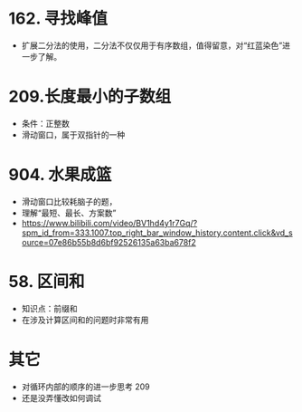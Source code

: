 # 162. 寻找峰值
* 扩展二分法的使用，二分法不仅仅用于有序数组，值得留意，对“红蓝染色”进一步了解。

# 209.长度最小的子数组
* 条件：正整数
* 滑动窗口，属于双指针的一种

# 904. 水果成篮
* 滑动窗口比较耗脑子的题，
* 理解“最短、最长、方案数” 
* https://www.bilibili.com/video/BV1hd4y1r7Gq/?spm_id_from=333.1007.top_right_bar_window_history.content.click&vd_source=07e86b55b8d6bf92526135a63ba678f2

# 58. 区间和
* 知识点：前缀和
* 在涉及计算区间和的问题时非常有用

# 其它
* 对循环内部的顺序的进一步思考 209
* 还是没弄懂改如何调试